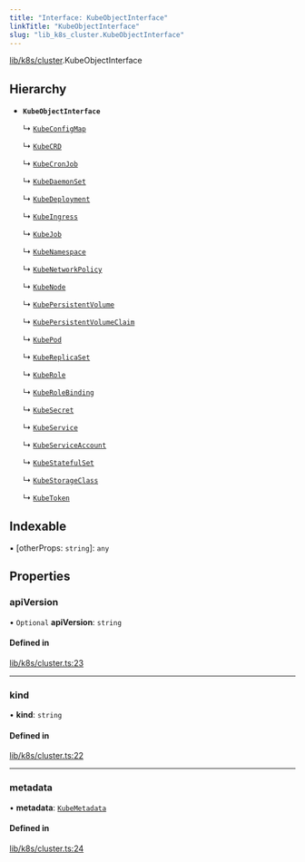 ```yaml
---
title: "Interface: KubeObjectInterface"
linkTitle: "KubeObjectInterface"
slug: "lib_k8s_cluster.KubeObjectInterface"
---
```


[lib/k8s/cluster](../modules/lib_k8s_cluster.md).KubeObjectInterface

## Hierarchy

- **`KubeObjectInterface`**

  ↳ [`KubeConfigMap`](lib_k8s_configMap.KubeConfigMap.md)

  ↳ [`KubeCRD`](lib_k8s_crd.KubeCRD.md)

  ↳ [`KubeCronJob`](lib_k8s_cronJob.KubeCronJob.md)

  ↳ [`KubeDaemonSet`](lib_k8s_daemonSet.KubeDaemonSet.md)

  ↳ [`KubeDeployment`](lib_k8s_deployment.KubeDeployment.md)

  ↳ [`KubeIngress`](lib_k8s_ingress.KubeIngress.md)

  ↳ [`KubeJob`](lib_k8s_job.KubeJob.md)

  ↳ [`KubeNamespace`](lib_k8s_namespace.KubeNamespace.md)

  ↳ [`KubeNetworkPolicy`](lib_k8s_networkpolicy.KubeNetworkPolicy.md)

  ↳ [`KubeNode`](lib_k8s_node.KubeNode.md)

  ↳ [`KubePersistentVolume`](lib_k8s_persistentVolume.KubePersistentVolume.md)

  ↳ [`KubePersistentVolumeClaim`](lib_k8s_persistentVolumeClaim.KubePersistentVolumeClaim.md)

  ↳ [`KubePod`](lib_k8s_pod.KubePod.md)

  ↳ [`KubeReplicaSet`](lib_k8s_replicaSet.KubeReplicaSet.md)

  ↳ [`KubeRole`](lib_k8s_role.KubeRole.md)

  ↳ [`KubeRoleBinding`](lib_k8s_roleBinding.KubeRoleBinding.md)

  ↳ [`KubeSecret`](lib_k8s_secret.KubeSecret.md)

  ↳ [`KubeService`](lib_k8s_service.KubeService.md)

  ↳ [`KubeServiceAccount`](lib_k8s_serviceAccount.KubeServiceAccount.md)

  ↳ [`KubeStatefulSet`](lib_k8s_statefulSet.KubeStatefulSet.md)

  ↳ [`KubeStorageClass`](lib_k8s_storageClass.KubeStorageClass.md)

  ↳ [`KubeToken`](lib_k8s_token.KubeToken.md)

## Indexable

▪ [otherProps: `string`]: `any`

## Properties

### apiVersion

• `Optional` **apiVersion**: `string`

#### Defined in

[lib/k8s/cluster.ts:23](https://github.com/kinvolk/headlamp/blob/ba073244/frontend/src/lib/k8s/cluster.ts#L23)

___

### kind

• **kind**: `string`

#### Defined in

[lib/k8s/cluster.ts:22](https://github.com/kinvolk/headlamp/blob/ba073244/frontend/src/lib/k8s/cluster.ts#L22)

___

### metadata

• **metadata**: [`KubeMetadata`](lib_k8s_cluster.KubeMetadata.md)

#### Defined in

[lib/k8s/cluster.ts:24](https://github.com/kinvolk/headlamp/blob/ba073244/frontend/src/lib/k8s/cluster.ts#L24)
